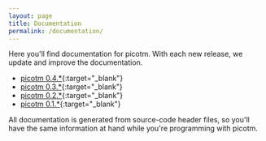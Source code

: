 ```yaml
---
layout: page
title: Documentation
permalink: /documentation/
---
```


Here you'll find documentation for picotm. With each new release, we
update and improve the documentation.

 - [picotm 0.4.\*][picotm-0_4_0]{:target="_blank"}
 - [picotm 0.3.\*][picotm-0_3_0]{:target="_blank"}
 - [picotm 0.2.\*][picotm-0_2_0]{:target="_blank"}
 - [picotm 0.1.\*][picotm-0_1_0]{:target="_blank"}

All documentation is generated from source-code header files, so you'll
have the same information at hand while you're programming with picotm.

[picotm-0_4_0]: /docs/picotm-doc-0.4.0/index.html
[picotm-0_3_0]: /docs/picotm-doc-0.3.0/index.html
[picotm-0_2_0]: /docs/picotm-doc-0.2.0/index.html
[picotm-0_1_0]: /docs/picotm-0.1.0/index.html

